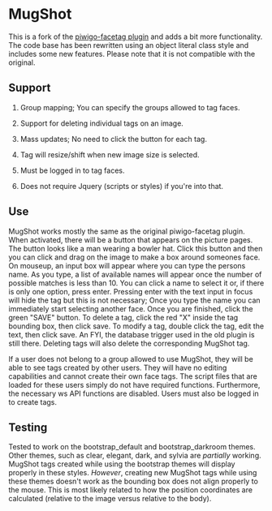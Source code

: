 # MugShot

This is a fork of the [piwigo-facetag plugin](https://github.com/pommes-frites/piwigo-facetag) and adds a bit more functionality. The code base has been rewritten using an object literal class style and includes some new features. Please note that it is not compatible with the original.

## Support
1) Group mapping; You can specify the groups allowed to tag faces.

2) Support for deleting individual tags on an image.

3) Mass updates; No need to click the button for each tag.

4) Tag will resize/shift when new image size is selected.

5) Must be logged in to tag faces.

6) Does not require Jquery (scripts or styles) if you're into that.

## Use
MugShot works mostly the same as the original piwigo-facetag plugin. When activated, there will be a button that appears on the picture pages. The button looks like a man wearing a bowler hat. Click this button and then you can click and drag on the image to make a box around someones face. On mouseup, an input box will appear where you can type the persons name. As you type, a list of available names will appear once the number of possible matches is less than 10. You can click a name to select it or, if there is only one option, press enter. Pressing enter with the text input in focus will hide the tag but this is not necessary; Once you type the name you can immediately start selecting another face. Once you are finished, click the green "SAVE" button. To delete a tag, click the red "X" inside the tag bounding box, then click save. To modify a tag, double click the tag, edit the text, then click save. An FYI, the database trigger used in the old plugin is still there. Deleting tags will also delete the corresponding MugShot tag.

If a user does not belong to a group allowed to use MugShot, they will be able to see tags created by other users. They will have no editing capabilities and cannot create their own face tags. The script files that are loaded for these users simply do not have required functions. Furthermore, the necessary ws API functions are disabled. Users must also be logged in to create tags.

## Testing
Tested to work on the bootstrap_default and bootstrap_darkroom themes. Other themes, such as clear, elegant, dark, and sylvia are *partially* working. MugShot tags created while using the bootstrap themes will display properly in these styles. *However*, creating new MugShot tags while using these themes doesn't work as the bounding box does not align properly to the mouse. This is most likely related to how the position coordinates are calculated (relative to the image versus relative to the body).
